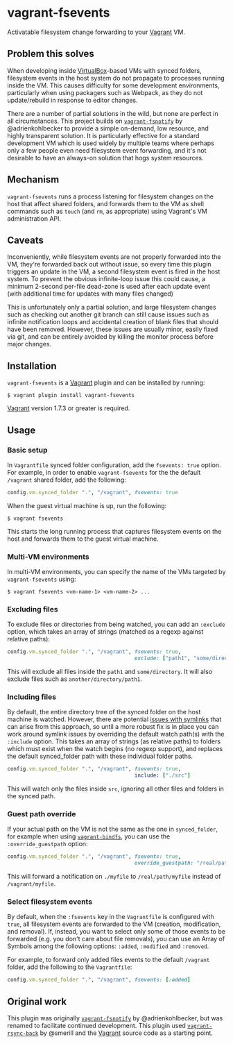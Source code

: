 # vagrant-fsevents

Activatable filesystem change forwarding to your [Vagrant][vagrant] VM.

## Problem this solves

When developing inside [VirtualBox][virtualbox]-based VMs with synced folders,
filesystem events in the host system do not propagate to processes running inside
the VM. This causes difficulty for some development environments, particularly
when using packagers such as Webpack, as they do not update/rebuild in response
to editor changes.

There are a number of partial solutions in the wild, but none are perfect in all
circumstances. This project builds on [`vagrant-fsnotify`][vagrant-fsnotify] by
@adrienkohlbecker to provide a simple on-demand, low resource, and highly
transparent solution. It is particularly effective for a standard development
VM which is used widely by multiple teams where perhaps only a few people even
need filesystem event forwarding, and it's not desirable to have an always-on
solution that hogs system resources.

## Mechanism

`vagrant-fsevents` runs a process listening for filesystem changes on the host
that affect shared folders, and forwards them to the VM as shell commands such
as `touch` (and `rm`, as appropriate) using Vagrant's VM administration API.

## Caveats

Inconveniently, while filesystem events are not properly forwarded into the VM,
they're forwarded back out without issue, so every time this plugin triggers an
update in the VM, a second filesystem event is fired in the host system. To
prevent the obvious infinite-loop issue this could cause, a minimum 2-second
per-file dead-zone is used after each update event (with additional time for
updates with many files changed)

This is unfortunately only a partial solution, and large filesystem changes such
as checking out another git branch can still cause issues such as infinite
notification loops and accidental creation of blank files that should have been
removed. However, these issues are usually minor, easily fixed via git, and can
be entirely avoided by killing the monitor process before major changes.

## Installation

`vagrant-fsevents` is a [Vagrant][vagrant] plugin and can be installed by
running:

```console
$ vagrant plugin install vagrant-fsevents
```

[Vagrant][vagrant] version 1.7.3 or greater is required.

## Usage

### Basic setup

In `Vagrantfile` synced folder configuration, add the `fsevents: true`
option. For example, in order to enable `vagrant-fsevents` for the the default
`/vagrant` shared folder, add the following:

```ruby
config.vm.synced_folder ".", "/vagrant", fsevents: true
```

When the guest virtual machine is up, run the following:

```console
$ vagrant fsevents
```

This starts the long running process that captures filesystem events on the host
and forwards them to the guest virtual machine.

### Multi-VM environments

In multi-VM environments, you can specify the name of the VMs targeted by
`vagrant-fsevents` using:

```console
$ vagrant fsevents <vm-name-1> <vm-name-2> ...
```

### Excluding files

To exclude files or directories from being watched, you can add an `:exclude`
option, which takes an array of strings (matched as a regexp against relative
paths):

```ruby
config.vm.synced_folder ".", "/vagrant", fsevents: true,
                                         exclude: ["path1", "some/directory"]
```

This will exclude all files inside the `path1` and `some/directory`. It will
also exclude files such as `another/directory/path1`.

### Including files

By default, the entire directory tree of the synced folder on the host machine
is watched. However, there are potential [issues with symlinks][symlink-issues]
that can arise from this approach, so until a more robust fix is in place you
can work around symlink issues by overriding the default watch path(s) with the
`:include` option. This takes an array of strings (as relative paths) to folders
which must exist when the watch begins (no regexp support), and replaces the
default synced_folder path with these individual folder paths.

```ruby
config.vm.synced_folder ".", "/vagrant", fsevents: true,
                                         include: ["./src"]
```

This will watch only the files inside `src`, ignoring all other files and
folders in the synced path.

### Guest path override

If your actual path on the VM is not the same as the one in `synced_folder`, for
example when using [`vagrant-bindfs`][vagrant-bindfs], you can use the
`:override_guestpath` option:

```ruby
config.vm.synced_folder ".", "/vagrant", fsevents: true,
                                         override_guestpath: "/real/path"
```

This will forward a notification on `./myfile` to `/real/path/myfile` instead of
`/vagrant/myfile`.

### Select filesystem events

By default, when the `:fsevents` key in the `Vagrantfile` is configured with
`true`, all filesystem events are forwarded to the VM (creation, modification,
and removal). If, instead, you want to select only some of those events to be
forwarded (e.g. you don't care about file removals), you can use an Array of
Symbols among the following options: `:added`, `:modified` and `:removed`.

For example, to forward only added files events to the default `/vagrant`
folder, add the following to the `Vagrantfile`:

```ruby
config.vm.synced_folder ".", "/vagrant", fsevents: [:added]
```

## Original work

This plugin was originally [`vagrant-fsnotify`][vagrant-fsnotify] by @adrienkohlbecker,
but was renamed to facilitate continued development.
This plugin used [`vagrant-rsync-back`][vagrant-rsync-back] by @smerill and the
[Vagrant][vagrant] source code as a starting point.

[vagrant]: https://www.vagrantup.com/
[virtualbox]: https://www.virtualbox.org/
[jekyll]: http://jekyllrb.com/
[guard]: http://guardgem.org/
[forwarding-file-events-over-tcp]: https://github.com/guard/listen#forwarding-file-events-over-tcp
[vagrant-bindfs]: https://github.com/gael-ian/vagrant-bindfs
[vagrant-rsync-back]: https://github.com/smerrill/vagrant-rsync-back
[vagrant-fsnotify]: https://github.com/adrienkohlbecker/vagrant-fsnotify
[symlink-issues]: https://github.com/guard/listen/wiki/Duplicate-directory-errors
